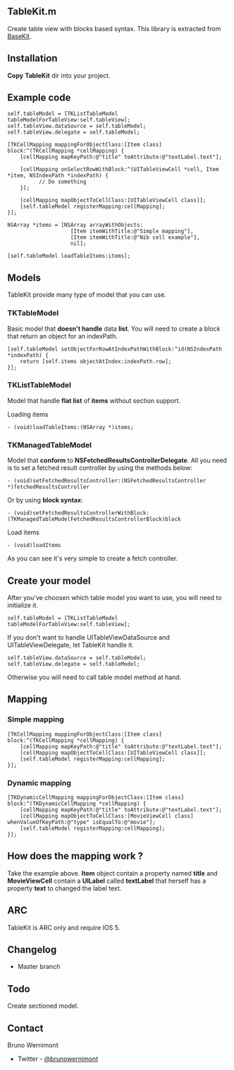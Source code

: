 ## TableKit.m

Create table view with blocks based syntax. This library is extracted from [BaseKit](https://github.com/brunow/BaseKit).


## Installation

**Copy** **TableKit** dir into your project.

## Example code

	self.tableModel = [TKListTableModel tableModelForTableView:self.tableView];
	self.tableView.dataSource = self.tableModel;
	self.tableView.delegate = self.tableModel;

	[TKCellMapping mappingForObjectClass:[Item class] block:^(TKCellMapping *cellMapping) {
	    [cellMapping mapKeyPath:@"title" toAttribute:@"textLabel.text"];

	    [cellMapping onSelectRowWithBlock:^(UITableViewCell *cell, Item *item, NSIndexPath *indexPath) {
     	      // Do something
	    }];

	    [cellMapping mapObjectToCellClass:[UITableViewCell class]];
	    [self.tableModel registerMapping:cellMapping];
	}];

	NSArray *items = [NSArray arrayWithObjects:
						[Item itemWithTitle:@"Simple mapping"],
						[Item itemWithTitle:@"Nib cell example"],
						nil];

	[self.tableModel loadTableItems:items];

## Models

TableKit provide many type of model that you can use.

### TKTableModel

Basic model that **doesn't handle** data **list**. You will need to create a block that return an object for an indexPath.

	[self.tableModel setObjectForRowAtIndexPathWithBlock:^id(NSIndexPath *indexPath) {
		return [self.items objectAtIndex:indexPath.row];
	}];

### TKListTableModel

Model that handle **flat list** of **items** without section support.

Loading items

	- (void)loadTableItems:(NSArray *)items;

### TKManagedTableModel

Model that **conform** to **NSFetchedResultsControllerDelegate**. All you need is to set a fetched result controller by using the methods below:

	- (void)setFetchedResultsController:(NSFetchedResultsController *)fetchedResultsController

Or by using **block syntax**:

	- (void)setFetchedResultsControllerWithBlock:(TKManagedTableModelFetchedResultsControllerBlock)block

Load items

	- (void)loadItems

As you can see it's very simple to create a fetch controller.

## Create your model

After you've choosen which table model you want to use, you will need to initialize it.

	self.tableModel = [TKListTableModel tableModelForTableView:self.tableView];

If you don't want to handle UITableViewDataSource and UITableViewDelegate, let TableKit handle it.

	self.tableView.dataSource = self.tableModel;
	self.tableView.delegate = self.tableModel;

Otherwise you will need to call table model method at hand.

## Mapping

### Simple mapping

	[TKCellMapping mappingForObjectClass:[Item class] block:^(TKCellMapping *cellMapping) {
		[cellMapping mapKeyPath:@"title" toAttribute:@"textLabel.text"];
		[cellMapping mapObjectToCellClass:[UITableViewCell class]];
		[self.tableModel registerMapping:cellMapping];
	}];

### Dynamic mapping

	[TKDynamicCellMapping mappingForObjectClass:[Item class] block:^(TKDynamicCellMapping *cellMapping) {
        [cellMapping mapKeyPath:@"title" toAttribute:@"textLabel.text"];
        [cellMapping mapObjectToCellClass:[MovieViewCell class] whenValueOfKeyPath:@"type" isEqualTo:@"movie"];
        [self.tableModel registerMapping:cellMapping];
    }];

## How does the mapping work ?

Take the example above. **Item** object contain a property named **title** and **MovieViewCell** contain a **UILabel** called **textLabel** that herself has a property **text** to changed the label text.

## ARC

TableKit is ARC only and require IOS 5.

## Changelog

- Master branch

## Todo

Create sectioned model.

## Contact

Bruno Wernimont

- Twitter - [@brunowernimont](http://twitter.com/brunowernimont)
